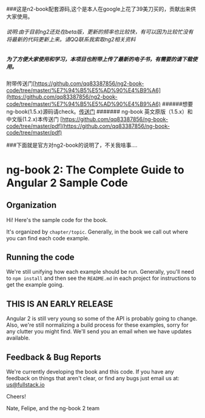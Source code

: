 ###这是n2-book配套源码,这个是本人在google上花了39美刀买的，贡献出来供大家使用。
###### 说明:由于目前ng2还处在beta版，更新的频率也比较快，有可以因为比较忙没有将最新的代码更新上来。请QQ联系我索取ng2相关资料

##### 为了方便大家使用和学习，本项目也附带上传了最新的电子书，有需要的请下载使用。
附带传送门[https://github.com/qq83387856/ng2-book-code/tree/master/%E7%94%B5%E5%AD%90%E4%B9%A6](https://github.com/qq83387856/ng2-book-code/tree/master/%E7%94%B5%E5%AD%90%E4%B9%A6)
######想要ng-book(1.5.x)源码请check。[传送门](https://github.com/qq83387856/ng-book-code/tree/master)
####### ng-book 英文原版（1.5.x）和中文版(1.2.x)本传送门 [https://github.com/qq83387856/ng-book-code/tree/master/pdf](https://github.com/qq83387856/ng-book-code/tree/master/pdf)

###下面就是官方对ng2-book的说明了，不关我啥事....

# ng-book 2: The Complete Guide to Angular 2 Sample Code

## Organization

Hi! Here's the sample code for the book.

It's organized by `chapter/topic`. Generally, in the book we call out where you can find each code example. 

## Running the code

We're still unifying how each example should be run. Generally, you'll need to `npm install` and then see the `README.md` in each project for instructions to get the example going.

## THIS IS AN EARLY RELEASE

Angular 2 is still very young so some of the API is probably going to change. Also, we're still normalizing a build process for these examples, sorry for any clutter you might find.
We'll send you an email when we have updates available.

## Feedback & Bug Reports

We're currently developing the book and this code. If you have any feedback on things that aren't clear, or find any bugs just email us at: us@fullstack.io

Cheers!

Nate, Felipe, and the ng-book 2 team
